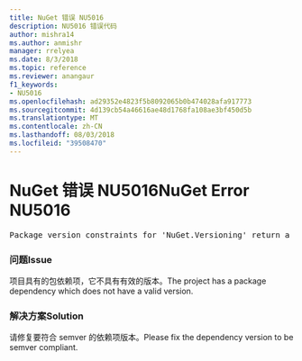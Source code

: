 ```yaml
---
title: NuGet 错误 NU5016
description: NU5016 错误代码
author: mishra14
ms.author: anmishr
manager: rrelyea
ms.date: 8/3/2018
ms.topic: reference
ms.reviewer: anangaur
f1_keywords:
- NU5016
ms.openlocfilehash: ad29352e4823f5b8092065b0b474028afa917773
ms.sourcegitcommit: 4d139cb54a46616ae48d1768fa108ae3bf450d5b
ms.translationtype: MT
ms.contentlocale: zh-CN
ms.lasthandoff: 08/03/2018
ms.locfileid: "39508470"
---
```

# <a name="nuget-error-nu5016"></a><span data-ttu-id="f1eb8-103">NuGet 错误 NU5016</span><span class="sxs-lookup"><span data-stu-id="f1eb8-103">NuGet Error NU5016</span></span>
<pre>Package version constraints for 'NuGet.Versioning' return a version range that is empty.</pre>

### <a name="issue"></a><span data-ttu-id="f1eb8-104">问题</span><span class="sxs-lookup"><span data-stu-id="f1eb8-104">Issue</span></span>

<span data-ttu-id="f1eb8-105">项目具有的包依赖项，它不具有有效的版本。</span><span class="sxs-lookup"><span data-stu-id="f1eb8-105">The project has a package dependency which does not have a valid version.</span></span>


### <a name="solution"></a><span data-ttu-id="f1eb8-106">解决方案</span><span class="sxs-lookup"><span data-stu-id="f1eb8-106">Solution</span></span>

<span data-ttu-id="f1eb8-107">请修复要符合 semver 的依赖项版本。</span><span class="sxs-lookup"><span data-stu-id="f1eb8-107">Please fix the dependency version to be semver compliant.</span></span>

